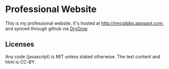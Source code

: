 Professional Website
====================

This is my professional website. It's hosted at http://rmcgibbp.appspot.com, and synced
through github via [DryDrop](http://drydrop.binaryage.com/)

Licenses
--------
Any code (javascript) is MIT unless stated otherwise. The text content and html is CC-BY.
